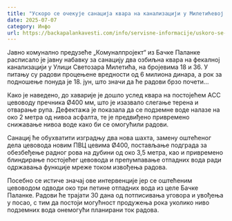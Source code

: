 ```yaml
---
title: "Ускоро се очекује санација квара на канализацији у Милетићевој улици"
date: 2025-07-07
category: Инфо
url: https://backapalankavesti.com/info/servisne-informacije/uskoro-se-ocekuje-sanacija-kvara-na-kanalizaciji-u-mileticevoj-ulici/
---
```


Јавно комунално предузеће „Комуналпројект“ из Бачке Паланке расписало је јавну набавку за санацију два озбиљна квара на фекалној канализацији у Улици Светозара Милетића, на бројевима 18 и 36. У питању су радови процењене вредности од 6 милиона динара, а рок за подношење понуда је 18. јун, што значи да ће радови брзо почети…

Како је наведено, до хаварије је дошло услед квара на постојећем АCC цевоводу пречника Ø400 мм, што је изазвало слегање терена и отварање рупа. Дефектажа је показала да се подземне воде налазе на око 2 метра од нивоа асфалта, те је предвиђено привремено снижавање нивоа воде како би се омогућили радови.

Санациј ће обухватити изградњу два нова шахта, замену оштећеног дела цевовода новим ПВЦ цевима Ø400, постављање подграда за обезбеђење радног рова на дубини од око 3,5 метра, као и привремено блиндирање постојећег цевовода и препумпавање отпадних вода ради одржавања функције мреже током извођења радова.

Посебно се истиче значај ове интервенције јер се оштећеним цевоводом одводи око три петине отпадних вода из целе Бачке Паланке. Радови ће трајати 30 дана од потписивања уговора и увођења у посао, с тим да постоји могућност продужења рока уколико ниво подземних вода онемогући планирани ток радова.
